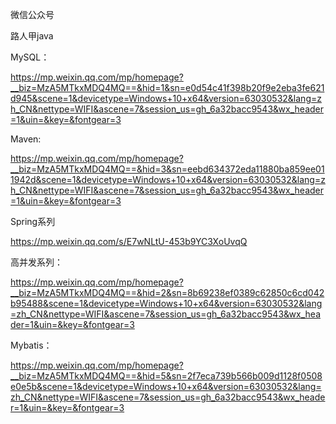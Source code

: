 微信公众号

路人甲java

MySQL：

https://mp.weixin.qq.com/mp/homepage?__biz=MzA5MTkxMDQ4MQ==&hid=1&sn=e0d54c41f398b20f9e2eba3fe621d945&scene=1&devicetype=Windows+10+x64&version=63030532&lang=zh_CN&nettype=WIFI&ascene=7&session_us=gh_6a32bacc9543&wx_header=1&uin=&key=&fontgear=3

Maven:

https://mp.weixin.qq.com/mp/homepage?__biz=MzA5MTkxMDQ4MQ==&hid=3&sn=eebd634372eda11880ba859ee011942d&scene=1&devicetype=Windows+10+x64&version=63030532&lang=zh_CN&nettype=WIFI&ascene=7&session_us=gh_6a32bacc9543&wx_header=1&uin=&key=&fontgear=3

Spring系列

https://mp.weixin.qq.com/s/E7wNLtU-453b9YC3XoUvqQ

高并发系列：

https://mp.weixin.qq.com/mp/homepage?__biz=MzA5MTkxMDQ4MQ==&hid=2&sn=8b69238ef0389c62850c6cd042b95488&scene=1&devicetype=Windows+10+x64&version=63030532&lang=zh_CN&nettype=WIFI&ascene=7&session_us=gh_6a32bacc9543&wx_header=1&uin=&key=&fontgear=3

Mybatis：

https://mp.weixin.qq.com/mp/homepage?__biz=MzA5MTkxMDQ4MQ==&hid=5&sn=2f7eca739b566b009d1128f0508e0e5b&scene=1&devicetype=Windows+10+x64&version=63030532&lang=zh_CN&nettype=WIFI&ascene=7&session_us=gh_6a32bacc9543&wx_header=1&uin=&key=&fontgear=3

